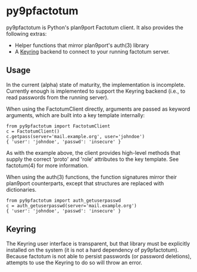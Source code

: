 py9pfactotum
============

py9pfactotum is Python's plan9port Factotum client. It also provides
the following extras:

- Helper functions that mirror plan9port's auth(3) library
- A [Keyring](https://pypi.org/project/keyring/) backend to connect
  to your running factotum server.

Usage
-----

In the current (alpha) state of maturity, the implementation is
incomplete. Currently enough is implemented to support the Keyring
backend (i.e., to read passwords from the running server).

When using the FactotumClient directly, arguments are passed as
keyword arguments, which are built into a key template internally:

```
from py9pfactotum import FactotumClient
c = FactotumClient()
c.getpass(server='mail.example.org', user='johndoe')
{ 'user': 'johndoe', 'passwd': 'insecure' }
```

As with the example above, the client provides high-level methods
that supply the correct 'proto' and 'role' attributes to the key
template. See factotum(4) for more information.

When using the auth(3) functions, the function signatures mirror
their plan9port counterparts, except that structures are replaced
with dictionaries.

```
from py9pfactotum import auth_getuserpasswd
c = auth_getuserpasswd(server='mail.example.org')
{ 'user': 'johndoe', 'passwd': 'insecure' }
```

Keyring
-------

The Keyring user interface is transparent, but that library must
be explicitly installed on the system (it is not a hard dependency
of py9pfactotum). Because factotum is not able to persist passwords
(or password deletions), attempts to use the Keyring to do so will
throw an error.
